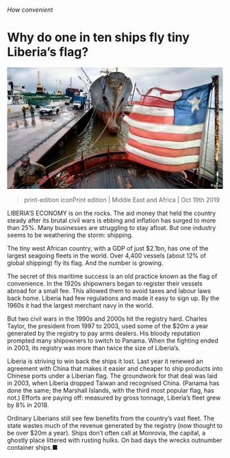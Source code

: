 ###### How convenient

# Why do one in ten ships fly tiny Liberia’s flag? 

![image](images/20191019_MAP002_0.jpg) 

> print-edition iconPrint edition | Middle East and Africa | Oct 19th 2019 

LIBERIA’S ECONOMY is on the rocks. The aid money that held the country steady after its brutal civil wars is ebbing and inflation has surged to more than 25%. Many businesses are struggling to stay afloat. But one industry seems to be weathering the storm: shipping. 

The tiny west African country, with a GDP of just $2.1bn, has one of the largest seagoing fleets in the world. Over 4,400 vessels (about 12% of global shipping) fly its flag. And the number is growing. 

The secret of this maritime success is an old practice known as the flag of convenience. In the 1920s shipowners began to register their vessels abroad for a small fee. This allowed them to avoid taxes and labour laws back home. Liberia had few regulations and made it easy to sign up. By the 1960s it had the largest merchant navy in the world. 

But two civil wars in the 1990s and 2000s hit the registry hard. Charles Taylor, the president from 1997 to 2003, used some of the $20m a year generated by the registry to pay arms dealers. His bloody reputation prompted many shipowners to switch to Panama. When the fighting ended in 2003, its registry was more than twice the size of Liberia’s. 

Liberia is striving to win back the ships it lost. Last year it renewed an agreement with China that makes it easier and cheaper to ship products into Chinese ports under a Liberian flag. The groundwork for that deal was laid in 2003, when Liberia dropped Taiwan and recognised China. (Panama has done the same; the Marshall Islands, with the third most popular flag, has not.) Efforts are paying off: measured by gross tonnage, Liberia’s fleet grew by 8% in 2018. 

Ordinary Liberians still see few benefits from the country’s vast fleet. The state wastes much of the revenue generated by the registry (now thought to be over $20m a year). Ships don’t often call at Monrovia, the capital, a ghostly place littered with rusting hulks. On bad days the wrecks outnumber container ships.■ 

